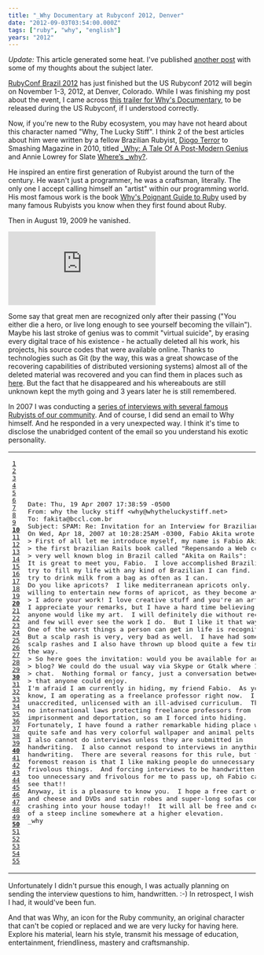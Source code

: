 ```yaml
---
title: "_Why Documentary at Rubyconf 2012, Denver"
date: "2012-09-03T03:54:00.000Z"
tags: ["ruby", "why", "english"]
years: "2012"
---
```


<p></p>
<p><em>Update:</em> This article generated some heat. I've published <a href="http://akitaonrails.com/2012/09/07/_why-ruby-dramas-and-dynamiting-courtlandt">another post</a> with some of my thoughts about the subject later.</p>
<p><a href="http://www.akitaonrails.com/2012/09/01/rubyconf-brasil-2012-it-s-a-wrap">RubyConf Brazil 2012</a> has just finished but the US Rubyconf 2012 will begin on November 1-3, 2012, at Denver, Colorado. While I was finishing my post about the event, I came across <a href="http://www.youtube.com/watch?v=47LtM830ocE">this trailer for Why's Documentary</a>, to be released during the US Rubyconf, if I understood correctly.</p>
<p>Now, if you're new to the Ruby ecosystem, you may have not heard about this character named "Why, The Lucky Stiff". I think 2 of the best articles about him were written by a fellow Brazilian Rubyist, <a href="http://twitter.com/dterror">Diogo Terror</a> to Smashing Magazine in 2010, titled <a href="http://www.smashingmagazine.com/2010/05/15/why-a-tale-of-a-post-modern-genius/">_Why: A Tale Of A Post-Modern Genius</a> and Annie Lowrey for Slate <a href="http://www.slate.com/articles/technology/technology/2012/03/ruby_ruby_on_rails_and__why_the_disappearance_of_one_of_the_world_s_most_beloved_computer_programmers_.single.html">Where’s _why?</a>.</p>
<p>He inspired an entire first generation of Rubyist around the turn of the century. He wasn't just a programmer, he was a craftsman, literally. The only one I accept calling himself an "artist" within our programming world. His most famous work is the book <a href="http://mislav.uniqpath.com/poignant-guide/book/">Why's Poignant Guide to Ruby</a> used by many famous Rubyists you know when they first found about Ruby.</p>
<p>Then in August 19, 2009 he vanished.</p>
<p></p>
<p></p>
<div class="embed-container">
  <iframe src="https://www.youtube.com/embed/47LtM830ocE" frameborder="0" allowfullscreen=""></iframe>
</div>
<p>Some say that great men are recognized only after their passing ("You either die a hero, or live long enough to see yourself becoming the villain"). Maybe his last stroke of genius was to commit "virtual suicide", by erasing every digital trace of his existence - he actually deleted all his work, his projects, his source codes that were available online. Thanks to technologies such as Git (by the way, this was a great showcase of the recovering capabilities of distributed versioning systems) almost all of the deleted material was recovered and you can find them in places such as <a href="https://viewsourcecode.org/why/">here</a>. But the fact that he disappeared and his whereabouts are still unknown kept the myth going and 3 years later he is still remembered.</p>
<p>In 2007 I was conducting a <a href="https://www.akitaonrails.com/English%20Interviews">series of interviews with several famous Rubyists of our community</a>. And of course, I did send an email to Why himself. And he responded in a very unexpected way. I think it's time to disclose the unabridged content of the email so you understand his exotic personality.</p>
<table class="CodeRay">
  <tbody>
    <tr>
      <td class="line-numbers" title="double click to toggle" ondblclick="with (this.firstChild.style) { display = (display == '') ? 'none' : '' }"><pre><a href="#n1" name="n1">1</a>
<a href="#n2" name="n2">2</a>
<a href="#n3" name="n3">3</a>
<a href="#n4" name="n4">4</a>
<a href="#n5" name="n5">5</a>
<a href="#n6" name="n6">6</a>
<a href="#n7" name="n7">7</a>
<a href="#n8" name="n8">8</a>
<a href="#n9" name="n9">9</a>
<strong><a href="#n10" name="n10">10</a></strong>
<a href="#n11" name="n11">11</a>
<a href="#n12" name="n12">12</a>
<a href="#n13" name="n13">13</a>
<a href="#n14" name="n14">14</a>
<a href="#n15" name="n15">15</a>
<a href="#n16" name="n16">16</a>
<a href="#n17" name="n17">17</a>
<a href="#n18" name="n18">18</a>
<a href="#n19" name="n19">19</a>
<strong><a href="#n20" name="n20">20</a></strong>
<a href="#n21" name="n21">21</a>
<a href="#n22" name="n22">22</a>
<a href="#n23" name="n23">23</a>
<a href="#n24" name="n24">24</a>
<a href="#n25" name="n25">25</a>
<a href="#n26" name="n26">26</a>
<a href="#n27" name="n27">27</a>
<a href="#n28" name="n28">28</a>
<a href="#n29" name="n29">29</a>
<strong><a href="#n30" name="n30">30</a></strong>
<a href="#n31" name="n31">31</a>
<a href="#n32" name="n32">32</a>
<a href="#n33" name="n33">33</a>
<a href="#n34" name="n34">34</a>
<a href="#n35" name="n35">35</a>
<a href="#n36" name="n36">36</a>
<a href="#n37" name="n37">37</a>
<a href="#n38" name="n38">38</a>
<a href="#n39" name="n39">39</a>
<strong><a href="#n40" name="n40">40</a></strong>
<a href="#n41" name="n41">41</a>
<a href="#n42" name="n42">42</a>
<a href="#n43" name="n43">43</a>
<a href="#n44" name="n44">44</a>
<a href="#n45" name="n45">45</a>
<a href="#n46" name="n46">46</a>
<a href="#n47" name="n47">47</a>
<a href="#n48" name="n48">48</a>
<a href="#n49" name="n49">49</a>
<strong><a href="#n50" name="n50">50</a></strong>
<a href="#n51" name="n51">51</a>
<a href="#n52" name="n52">52</a>
<a href="#n53" name="n53">53</a>
<a href="#n54" name="n54">54</a>
<a href="#n55" name="n55">55</a>
</pre>
      </td>
      <td class="code"><pre>Date: Thu, 19 Apr 2007 17:38:59 -0500
From: why the lucky stiff &lt;why@whytheluckystiff.net&gt;
To: fakita@bccl.com.br
Subject: SPAM: Re: Invitation for an Interview for Brazilian Blog
On Wed, Apr 18, 2007 at 10:28:25AM -0300, Fabio Akita wrote:
&gt; First of all let me introduce myself, my name is Fabio Akita, I've written
&gt; the first brazilian Rails book called "Repensando a Web com Rails". I have a
&gt; very well known blog in Brazil called "Akita on Rails":
It is great to meet you, Fabio.  I love accomplished Brazilians and
try to fill my life with any kind of Brazilian I can find.  I also
try to drink milk from a bag as often as I can.
Do you like apricots?  I like mediterranean apricots only.  But I am
willing to entertain new forms of apricot, as they become available.
&gt; I adore your work! I love creative stuff and you're an artist.
I appreciate your remarks, but I have a hard time believing that
anyone would like my art.  I will definitely die without recognition
and few will ever see the work I do.  But I like it that way a lot!!
One of the worst things a person can get in life is recognition.
But a scalp rash is very, very bad as well.  I have had some serious
scalp rashes and I also have thrown up blood quite a few times along
the way.
&gt; So here goes the invitation: would you be available for an interview to my
&gt; blog? We could do the usual way via Skype or Gtalk where I can record the
&gt; chat.  Nothing formal or fancy, just a conversation between two tech geeks
&gt; that anyone could enjoy.
I'm afraid I am currently in hiding, my friend Fabio.  As you may
know, I am operating as a freelance professor right now.  I am
unaccredited, unlicensed with an ill-advised curriculum.  There are
no international laws protecting freelance professors from
imprisonment and deportation, so am I forced into hiding.
Fortunately, I have found a rather remarkable hiding place which is
quite safe and has very colorful wallpaper and animal pelts.
I also cannot do interviews unless they are submitted in
handwriting.  I also cannot respond to interviews in anything but
handwriting.  There are several reasons for this rule, but the
foremost reason is that I like making people do unnecessary and
frivolous things.  And forcing interviews to be handwritten is way
too unnecessary and frivolous for me to pass up, oh Fabio can't you
see that!!
Anyway, it is a pleasure to know you.  I hope a free cart of food
and cheese and DVDs and satin robes and super-long sofas comes
crashing into your house today!!  It will all be free and courtesy
of a steep incline somewhere at a higher elevation.
_why
</pre>
      </td>
    </tr>
  </tbody>
</table>
<p>Unfortunately I didn't pursue this enough, I was actually planning on sending the interview questions to him, handwritten. :-) In retrospect, I wish I had, it would've been fun.</p>
<p>And that was Why, an icon for the Ruby community, an original character that can't be copied or replaced and we are very lucky for having here. Explore his material, learn his style, transmit his message of education, entertainment, friendliness, mastery and craftsmanship.</p>
<p></p>